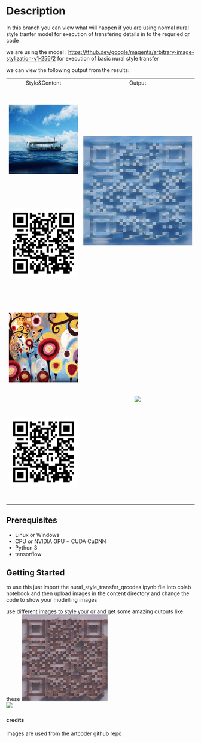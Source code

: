 # Description 
In this branch you can view what will happen if you are using normal nural style tranfer model for execution of transfering details in to the requried qr code 

we are using the model : https://tfhub.dev/google/magenta/arbitrary-image-stylization-v1-256/2 for execution of basic nural style transfer 

we can view the following output from the results: 

<table>
  
<tr>
   <td align="center">Style&Content</td>
   <td align="center">Output</td> 
</tr>
 
<tr>
 <td height="250" width="280" align="center"><div align=center><img src="images/boat.jpg" width="230" /></td>
 <td rowspan="2" align="center" width="550" height="550"><img src="images/output1.jpg" width="500" /></td>
</tr>
<tr height="250">
  <td align="center" width="280"><div align=center><div align=center><img src="images/deveshqr.png" width="230" /></td> 
</tr>

<tr>
 <td height="250" width="280" align="center"><div align=center><img src="images/candy.jpg" width="230" /></td>
 <td rowspan="2" align="center" width="550" height="550"><img src="images/output4.jpg" width="500" /></td>
</tr>
<tr height="250">
  <td align="center" width="280"><div align=center><div align=center><img src="images/deveshqr.png" width="230" /></td> 
</tr>

</table>

## Prerequisites
 
 * Linux or Windows
 * CPU or NVIDIA GPU + CUDA CuDNN
 * Python 3
 * tensorflow

## Getting Started

to use this just import the nural_style_transfer_qrcodes.ipynb file into colab notebook and then upload images in the content directory and change the code to show your modelling images 

use different images to style your qr and get some amazing outputs like these
<img src="images/output2.jpg" width="230" />
<br>
<img src="images/output3.jpg" width="230" />


#### credits 
images are used from the artcoder github repo  